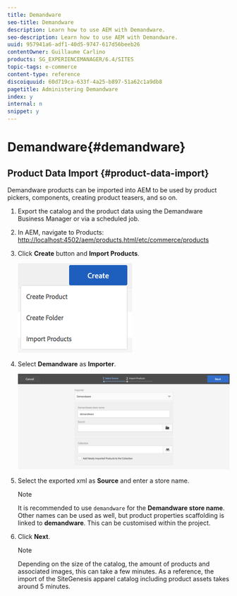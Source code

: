 ```yaml
---
title: Demandware
seo-title: Demandware
description: Learn how to use AEM with Demandware.
seo-description: Learn how to use AEM with Demandware.
uuid: 957941a6-adf1-40d5-9747-617d56beeb26
contentOwner: Guillaume Carlino
products: SG_EXPERIENCEMANAGER/6.4/SITES
topic-tags: e-commerce
content-type: reference
discoiquuid: 60d719ca-633f-4a25-b897-51a62c1a9db8
pagetitle: Administering Demandware
index: y
internal: n
snippet: y
---
```


# Demandware{#demandware}

## Product Data Import {#product-data-import}

Demandware products can be imported into AEM to be used by product pickers, components, creating product teasers, and so on.

1. Export the catalog and the product data using the Demandware Business Manager or via a scheduled job.
1. In AEM, navigate to Products: [http://localhost:4502/aem/products.html/etc/commerce/products](http://localhost:4502/aem/products.html/etc/commerce/products)
1. Click **Create** button and **Import Products**.

   ![](assets/chlimage_1-65.png)

1. Select **Demandware** as **Importer**.

   ![](assets/chlimage_1-66.png)

1. Select the exported xml as **Source** and enter a store name.

   >[!NOTE]
   >
   >It is recommended to use `demandware` for the **Demandware store name**. Other names can be used as well, but product properties scaffolding is linked to **demandware**. This can be customised within the project.

1. Click **Next**.

   >[!NOTE]
   >
   >Depending on the size of the catalog, the amount of products and associated images, this can take a few minutes. As a reference, the import of the SiteGenesis apparel catalog including product assets takes around 5 minutes.

